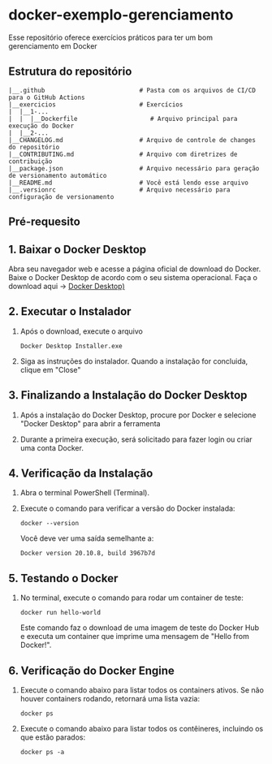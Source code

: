 # docker-exemplo-gerenciamento

Esse repositório oferece exercícios práticos para ter um bom gerenciamento em Docker

## Estrutura do repositório
```
|__.github                          # Pasta com os arquivos de CI/CD para o GitHub Actions
|__exercicios                       # Exercícios 
|  |__1-... 
|  |  |__Dockerfile                    # Arquivo principal para execução do Docker
|  |__2-...                          
|__CHANGELOG.md                     # Arquivo de controle de changes do repositório
|__CONTRIBUTING.md                  # Arquivo com diretrizes de contribuição
|__package.json                     # Arquivo necessário para geração de versionamento automático
|__README.md                        # Você está lendo esse arquivo
|__.versionrc                       # Arquivo necessário para configuração de versionamento
```

## Pré-requesito
## 1. Baixar o Docker Desktop
Abra seu navegador web e acesse a página oficial de download do Docker. Baixe o Docker Desktop de acordo com o seu sistema operacional.
Faça o download aqui → [Docker Desktop)](https://www.docker.com/products/docker-desktop/)

## 2. Executar o Instalador

1. Após o download, execute o arquivo 

   ```Docker Desktop Installer.exe```

2. Siga as instruções do instalador. Quando a instalação for concluida, clique em "Close"

## 3. Finalizando a Instalação do Docker Desktop

1. Após a instalação do Docker Desktop, procure por Docker e selecione "Docker Desktop" para abrir a ferramenta

2. Durante a primeira execução, será solicitado para fazer login ou criar uma conta Docker.

## 4. Verificação da Instalação

1. Abra o terminal PowerShell (Terminal).

2. Execute o comando para verificar a versão do Docker instalada:

   ```docker --version```

   Você deve ver uma saída semelhante a:

    ```Docker version 20.10.8, build 3967b7d```

## 5. Testando o Docker

1. No terminal, execute o comando para rodar um container de teste:

   ```docker run hello-world```

   Este comando faz o download de uma imagem de teste do Docker Hub e executa um container que imprime uma mensagem de "Hello from Docker!".

## 6. Verificação do Docker Engine

1. Execute o comando abaixo para listar todos os containers ativos. Se não houver containers rodando, retornará uma lista vazia:

   ```docker ps```

2. Execute o comando abaixo para listar todos os contêineres, incluindo os que estão parados:

    ```docker ps -a```
